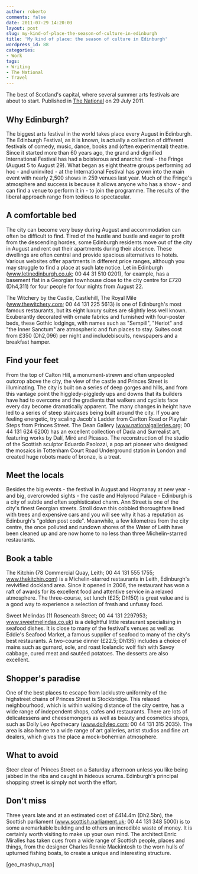 ```yaml
---
author: roberto
comments: false
date: 2011-07-29 14:20:03
layout: post
slug: my-kind-of-place-the-season-of-culture-in-edinburgh
title: 'My kind of place: the season of culture in Edinburgh'
wordpress_id: 88
categories:
- Work
tags:
- Writing
- The National
- Travel
---
```


The best of Scotland's capital, where several summer arts festivals are about to start. Published in [The National](http://www.thenational.ae/lifestyle/travel/my-kind-of-place-the-season-of-culture-in-edinburgh?pageCount=0) on 29 July 2011.





## Why Edinburgh?


The biggest arts festival in the world takes place every August in Edinburgh. The Edinburgh Festival, as it is known, is actually a collection of different festivals of comedy, music, dance, books and (often experimental) theatre. Since it started more than 60 years ago, the grand and dignified International Festival has had a boisterous and anarchic rival - the Fringe (August 5 to August 29). What began as eight theatre groups performing ad hoc - and uninvited - at the International Festival has grown into the main event with nearly 2,500 shows in 259 venues last year. Much of the Fringe's atmosphere and success is because it allows anyone who has a show - and can find a venue to perform it in - to join the programme. The results of the liberal approach range from tedious to spectacular.


## A comfortable bed


The city can become very busy during August and accommodation can often be difficult to find. Tired of the hustle and bustle and eager to profit from the descending hordes, some Edinburgh residents move out of the city in August and rent out their apartments during their absence. These dwellings are often central and provide spacious alternatives to hotels. Various websites offer apartments in different price ranges, although you may struggle to find a place at such late notice. Let in Edinburgh (www.letinedinburgh.co.uk; 00 44 31 510 0201), for example, has a basement flat in a Georgian townhouse close to the city centre for £720 (Dh4,311) for four people for four nights from August 22.

The Witchery by the Castle, Castlehill, The Royal Mile (www.thewitchery.com; 00 44 131 225 5613) is one of Edinburgh's most famous restaurants, but its eight luxury suites are slightly less well known. Exuberantly decorated with ornate fabrics and furnished with four-poster beds, these Gothic lodgings, with names such as "Sempill", "Heriot" and "the Inner Sanctum" are atmospheric and fun places to stay. Suites cost from £350 (Dh2,096) per night and includebiscuits, newspapers and a breakfast hamper.


## Find your feet


From the top of Calton Hill, a monument-strewn and often unpeopled outcrop above the city, the view of the castle and Princes Street is illuminating. The city is built on a series of deep gorges and hills, and from this vantage point the higgledy-piggledy ups and downs that its builders have had to overcome and the gradients that walkers and cyclists face every day become dramatically apparent. The many changes in height have led to a series of steep staircases being built around the city. If you are feeling energetic, try scaling Jacob's Ladder from Carlton Road or Playfair Steps from Princes Street. The Dean Gallery (www.nationalgalleries.org; 00 44 131 624 6200) has an excellent collection of Dada and Surrealist art, featuring works by Dalí, Miró and Picasso. The reconstruction of the studio of the Scottish sculptor Eduardo Paolozzi, a pop art pioneer who designed the mosaics in Tottenham Court Road Underground station in London and created huge robots made of bronze, is a treat.


## Meet the locals


Besides the big events - the festival in August and Hogmanay at new year - and big, overcrowded sights - the castle and Holyrood Palace - Edinburgh is a city of subtle and often sophisticated charm. Ann Street is one of the city's finest Georgian streets. Stroll down this cobbled thoroughfare lined with trees and expensive cars and you will see why it has a reputation as Edinburgh's "golden post code". Meanwhile, a few kilometres from the city centre, the once polluted and rundown shores of the Water of Leith have been cleaned up and are now home to no less than three Michelin-starred restaurants.


## Book a table


The Kitchin (78 Commercial Quay, Leith; 00 44 131 555 1755; www.thekitchin.com) is a Michelin-starred restaurants in Leith, Edinburgh's revivified dockland area. Since it opened in 2006, the restaurant has won a raft of awards for its excellent food and attentive service in a relaxed atmosphere. The three-course, set lunch (£25; Dh150) is great value and is a good way to experience a selection of fresh and unfussy food.

Sweet Melindas (11 Roseneath Street; 00 44 131 2297953; www.sweetmelindas.co.uk) is a delightful little restaurant specialising in seafood dishes. It is close to many of the festival's venues as well as Eddie's Seafood Market, a famous supplier of seafood to many of the city's best restaurants. A two-course dinner (£22.5; Dh135) includes a choice of mains such as gurnard, sole, and roast Icelandic wolf fish with Savoy cabbage, cured meat and sautéed potatoes. The desserts are also excellent.


## Shopper's paradise


One of the best places to escape from lacklustre uniformity of the highstreet chains of Princes Street is Stockbridge. This relaxed neighbourhood, which is within walking distance of the city centre, has a wide range of independent shops, cafes and restaurants. There are lots of delicatessens and cheesemongers as well as beauty and cosmetics shops, such as Dolly Leo Apothecary (www.dollyleo.com; 00 44 131 315 2035). The area is also home to a wide range of art galleries, artist studios and fine art dealers, which gives the place a mock-bohemian atmosphere.


## What to avoid


Steer clear of Princes Street on a Saturday afternoon unless you like being jabbed in the ribs and caught in hideous scrums. Edinburgh's principal shopping street is simply not worth the effort.


## Don't miss


Three years late and at an estimated cost of £414.4m (Dh2.5bn), the Scottish parliament (www.scottish.parliament.uk; 00 44 131 348 5000) is to some a remarkable building and to others an incredible waste of money. It is certainly worth visiting to make up your own mind. The architect Enric Miralles has taken cues from a wide range of Scottish people, places and things, from the designer Charles Rennie Mackintosh to the worn hulls of upturned fishing boats, to create a unique and interesting structure.

[geo_mashup_map]
